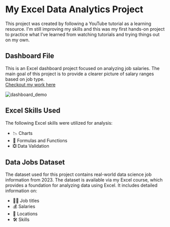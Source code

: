 # My Excel Data Analytics Project
This project was created by following a YouTube tutorial as a learning resource. I'm still improving my skills and this was my first hands-on project to practice what I’ve learned from watching tutorials and trying things out on my own.  

## Dashboard File
This is an Excel dashboard project focused on analyzing job salaries. The main goal of this project is to provide a clearer picture of salary ranges based on job type.    
[Checkout my work here](project_1_dashboard)  

![dashboard_demo](https://github.com/user-attachments/assets/f990af71-dedf-4614-b3c8-8068632efd18)  
 

## Excel Skills Used
The following Excel skills were utilized for analysis:  
- 📉 Charts  
- 🧮 Formulas and Functions    
- ❎ Data Validation  

## Data Jobs Dataset 
The dataset used for this project contains real-world data science job information from 2023. 
The dataset is available via my Excel course, which provides a foundation for analyzing data using Excel. It includes detailed information on:  
- 👨‍💼 Job titles  
- 💰 Salaries  
- 📍 Locations  
- 🛠️ Skills  
